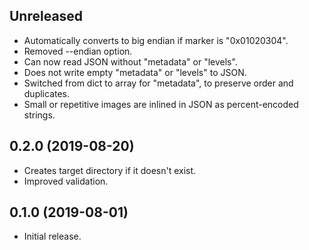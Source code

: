 ## Unreleased

- Automatically converts to big endian if marker is "0x01020304".
- Removed --endian option.
- Can now read JSON without "metadata" or "levels".
- Does not write empty "metadata" or "levels" to JSON.
- Switched from dict to array for "metadata", to preserve order and duplicates.
- Small or repetitive images are inlined in JSON as percent-encoded strings.

## 0.2.0 (2019-08-20)

- Creates target directory if it doesn't exist.
- Improved validation.

## 0.1.0 (2019-08-01)

- Initial release.
